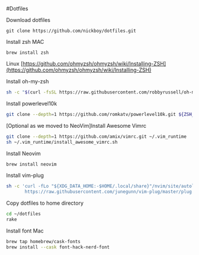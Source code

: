#Dotfiles

Download dotfiles
```
git clone https://github.com/nickboy/dotfiles.git
```

Install zsh
MAC
```
brew install zsh 
```

Linux
[https://github.com/ohmyzsh/ohmyzsh/wiki/Installing-ZSH](https://github.com/ohmyzsh/ohmyzsh/wiki/Installing-ZSH)

Install oh-my-zsh

```bash
sh -c "$(curl -fsSL https://raw.githubusercontent.com/robbyrussell/oh-my-zsh/master/tools/install.sh)"

```

Install powerlevel10k

```bash
git clone --depth=1 https://github.com/romkatv/powerlevel10k.git ${ZSH_CUSTOM:-$HOME/.oh-my-zsh/custom}/themes/powerlevel10k
```

[Optional as we moved to NeoVim]Install Awesome Vimrc

```bash
git clone --depth=1 https://github.com/amix/vimrc.git ~/.vim_runtime
sh ~/.vim_runtime/install_awesome_vimrc.sh
```

Install Neovim
```bash
brew install neovim
```

Install vim-plug
```bash
sh -c 'curl -fLo "${XDG_DATA_HOME:-$HOME/.local/share}"/nvim/site/autoload/plug.vim --create-dirs \
       https://raw.githubusercontent.com/junegunn/vim-plug/master/plug.vim'
```

Copy dotfiles to home directory
```bash
cd ~/dotfiles
rake
```

Install font
Mac
```bash
brew tap homebrew/cask-fonts
brew install --cask font-hack-nerd-font
```
